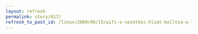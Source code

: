 ```yaml
---
layout: refresh
permalink: story/617/
refresh_to_post_id: /linux/2009/06/15/wifi-s-vezetkes-hlzat-belltsa-a-legegyszerbben
---
```

